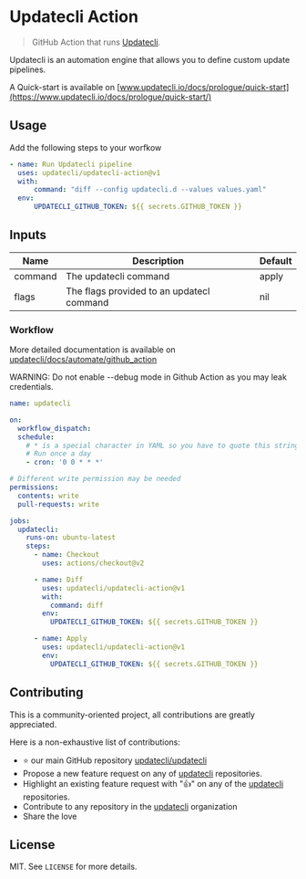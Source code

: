 # Updatecli Action

> GitHub Action that runs [Updatecli](https://www.updatecli.io).


Updatecli is an automation engine that allows you to define custom update pipelines.

A Quick-start is available on [www.updatecli.io/docs/prologue/quick-start](https://www.updatecli.io/docs/prologue/quick-start/)

## Usage

Add the following steps to your worfkow 


```yaml
- name: Run Updatecli pipeline
  uses: updatecli/updatecli-action@v1
  with:
      command: "diff --config updatecli.d --values values.yaml"
  env:
      UPDATECLI_GITHUB_TOKEN: ${{ secrets.GITHUB_TOKEN }}
```

## Inputs

| Name              | Description                               | Default          |
|------------------ |------------------------------------------ |----------------- |
| command           | The updatecli command                     | apply            |
| flags             | The flags provided to an updatecl command | nil              |


### Workflow

More detailed documentation is available on [updatecli/docs/automate/github_action](https://www.updatecli.io/docs/automate/github_action/)

WARNING: Do not enable --debug mode in Github Action as you may leak credentials.

```yaml
name: updatecli

on:
  workflow_dispatch:
  schedule:
    # * is a special character in YAML so you have to quote this string
    # Run once a day 
    - cron: '0 0 * * *'

# Different write permission may be needed
permissions:
  contents: write
  pull-requests: write 

jobs:
  updatecli:
    runs-on: ubuntu-latest
    steps:
      - name: Checkout
        uses: actions/checkout@v2

      - name: Diff
        uses: updatecli/updatecli-action@v1
        with:
          command: diff
        env:
          UPDATECLI_GITHUB_TOKEN: ${{ secrets.GITHUB_TOKEN }}

      - name: Apply
        uses: updatecli/updatecli-action@v1
        env:
          UPDATECLI_GITHUB_TOKEN: ${{ secrets.GITHUB_TOKEN }}
```

## Contributing

This is a community-oriented project, all contributions are greatly appreciated.

Here is a non-exhaustive list of contributions:

* ⭐️ our main GitHub repository [updatecli/updatecli](https://github.com/updatecli/updatecli/stargazers)
* Propose a new feature request on any of [updatecli](https://github.com/updatecli/) repositories.
* Highlight an existing feature request with ":thumbsup:" on any of the [updatecli](https://github.com/updatecli/) repositories.
* Contribute to any repository in the [updatecli](https://github.com/updatecli/) organization
* Share the love

## License

MIT. See `LICENSE` for more details.
